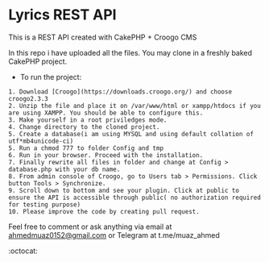 # Lyrics REST API

This is a REST API created with CakePHP + Croogo CMS

In this repo i have uploaded all the files. You may clone in a freshly baked CakePHP project.



* To run the project:
```
1. Download [Croogo](https://downloads.croogo.org/) and choose croogo2.3.3
2. Unzip the file and place it on /var/www/html or xampp/htdocs if you are using XAMPP. You should be able to configure this.
3. Make yourself in a root priviledges mode. 
4. Change directory to the cloned project.
5. Create a database(i am using MYSQL and using default collation of utf*mb4unicode-ci)
5. Run a chmod 777 to folder Config and tmp 
6. Run in your browser. Proceed with the installation.
7. Finally rewrite all files in folder and change at Config > database.php with your db name.
8. From admin console of Croogo, go to Users tab > Permissions. Click button Tools > Synchronize.
9. Scroll down to bottom and see your plugin. Click at public to ensure the API is accessible through public( no authorization required for testing purpose)
10. Please improve the code by creating pull request.

```

Feel free to comment or ask anything via email at ahmedmuaz0152@gmail.com or Telegram at  t.me/muaz_ahmed

:octocat: 
